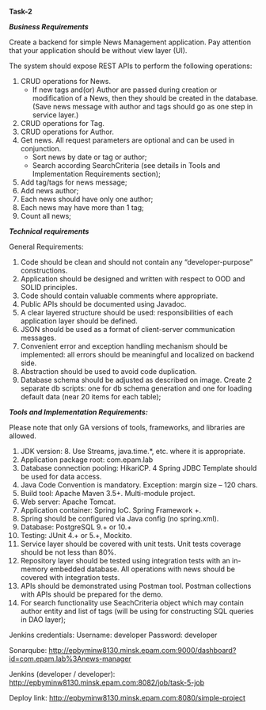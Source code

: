 **Task-2**


***Business Requirements***

Create a backend for simple News Management application. Pay attention that your application should be without view layer (UI).

The system should expose REST APIs to perform the following operations:
1.  CRUD operations for News.
    *   If new tags and(or) Author are passed during creation or modification of a News, then they should be created in the database. (Save news message with author and tags should go as one step in service layer.)
2.  CRUD operations for Tag.
3.  CRUD operations for Author.
4.  Get news. All request parameters are optional and can be used in conjunction.
    *  Sort news by date or tag or author;
    *  Search according SearchCriteria (see details in Tools and Implementation Requirements section);
5.  Add tag/tags for news message;
6.  Add news author;
7.  Each news should have only one author;
8.  Each news may have more than 1 tag;
9.  Count all news;

***Technical requirements***

General Requirements:
1.  Code should be clean and should not contain any “developer-purpose” constructions.
2.  Application should be designed and written with respect to OOD and SOLID principles.
3.  Code should contain valuable comments where appropriate.
4.  Public APIs should be documented using Javadoc.
5.  A clear layered structure should be used: responsibilities of each application layer should be defined.
6.  JSON should be used as a format of client-server communication messages.
7.  Convenient error and exception handling mechanism should be implemented: all errors should be meaningful and localized on backend side.
8.  Abstraction should be used to avoid code duplication.
9.  Database schema should be adjusted as described on image. Create 2 separate db scripts: one for db schema generation and one for loading default data (near 20 items for each table);
  
***Tools and Implementation Requirements:***

Please note that only GA versions of tools, frameworks, and libraries are allowed.

1.  JDK version: 8. Use Streams, java.time.*, etc. where it is appropriate.
2.  Application package root: com.epam.lab
3.  Database connection pooling: HikariCP.
4   Spring JDBC Template should be used for data access.
5.  Java Code Convention is mandatory. Exception: margin size – 120 chars.
6.  Build tool: Apache Maven 3.5+. Multi-module project.
7.  Web server: Apache Tomcat.
8.  Application container: Spring IoC. Spring Framework +.
9.  Spring should be configured via Java config (no spring.xml).
10. Database: PostgreSQL 9.+ or 10.+
11. Testing: JUnit 4.+ or 5.+, Mockito.
12. Service layer should be covered with unit tests. Unit tests coverage should be not less than 80%.
13. Repository layer should be tested using integration tests with an in-memory embedded database. All operations with news should be covered with integration tests.
14. APIs should be demonstrated using Postman tool. Postman collections with APIs should be prepared for the demo.
15. For search functionality use SeachCriteria object which may contain author entity and list of tags (will be using for constructing SQL queries in DAO layer);

Jenkins credentials:
Username: developer
Password: developer

Sonarqube: http://epbyminw8130.minsk.epam.com:9000/dashboard?id=com.epam.lab%3Anews-manager

Jenkins (developer / developer): http://epbyminw8130.minsk.epam.com:8082/job/task-5-job

Deploy link: http://epbyminw8130.minsk.epam.com:8080/simple-project